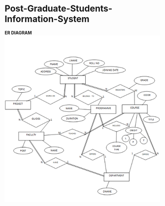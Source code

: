 # Post-Graduate-Students-Information-System
<b>ER DIAGRAM</b>
![ER DIAGRAM](https://github.com/PrinceRajRoy/Post-Graduate-Students-Information-System/blob/master/ER%20Diagram.png)
